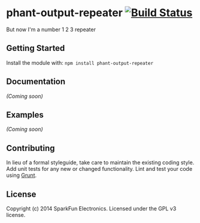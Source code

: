 # phant-output-repeater [![Build Status](https://secure.travis-ci.org/sparkfun/phant-output-repeater.png?branch=master)](http://travis-ci.org/sparkfun/phant-output-repeater)

But now I'm a number
1 2 3 repeater

## Getting Started
Install the module with: `npm install phant-output-repeater`

## Documentation
_(Coming soon)_

## Examples
_(Coming soon)_

## Contributing
In lieu of a formal styleguide, take care to maintain the existing coding style. Add unit tests for any new or changed functionality. Lint and test your code using [Grunt](http://gruntjs.com/).

## License
Copyright (c) 2014 SparkFun Electronics. Licensed under the GPL v3 license.
